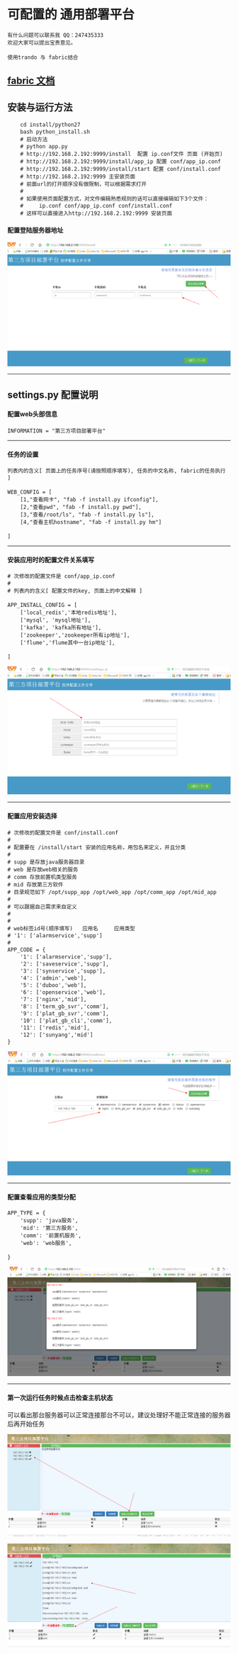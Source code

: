 # 可配置的 通用部署平台

```
有什么问题可以联系我 QQ：247435333
欢迎大家可以提出宝贵意见。

使用trando 与 fabric结合

```
[fabric 文档](http://fabric-chs.readthedocs.io/zh_CN/chs/tutorial.html "fabric 文档") 
---

## 安装与运行方法
		cd install/python27
		bash python_install.sh
		# 启动方法
		# python app.py
		# http://192.168.2.192:9999/install  配置 ip.conf文件 页面 (开始页)
		# http://192.168.2.192:9999/install/app_ip 配置 conf/app_ip.conf
		# http://192.168.2.192:9999/install/start 配置 conf/install.conf
		# http://192.168.2.192:9999 主安装页面
		# 前面url的打开顺序没有做限制，可以根据需求打开
		#
		# 如果使用页面配置方式，对文件编辑熟悉规则的话可以直接编辑如下3个文件：
		#     ip.conf conf/app_ip.conf conf/install.conf
		# 这样可以直接进入http://192.168.2.192:9999 安装页面


#### 配置登陆服务器地址

![image](https://github.com/s57445560/img-all/raw/master/web_install/web_install01.png)

---

## settings.py 配置说明

#### 配置web头部信息

```
INFORMATION = "第三方项目部署平台"
```
---

#### 任务的设置

```
列表内的含义[ 页面上的任务序号(请按照顺序填写), 任务的中文名称, fabric的任务执行 ]

WEB_CONFIG = [
    [1,"查看网卡", "fab -f install.py ifconfig"],
    [2,"查看pwd", "fab -f install.py pwd"],
    [3,"查看/root/ls", "fab -f install.py ls"],
    [4,"查看主机hostname", "fab -f install.py hm"]

]
```
---

#### 安装应用时的配置文件关系填写

```
# 次修改的配置文件是 conf/app_ip.conf
#
# 列表内的含义[ 配置文件的key, 页面上的中文解释 ]

APP_INSTALL_CONFIG = [
    ['local_redis','本地redis地址'],
    ['mysql', 'mysql地址'],
    ['kafka', 'kafka所有地址'],
    ['zookeeper','zookeeper所有ip地址'],
    ['flume','flume其中一台ip地址'],

]
```

![image](https://github.com/s57445560/img-all/raw/master/web_install/web_install02.png)

---

#### 配置应用安装选择 

```
# 次修改的配置文件是 conf/install.conf
# 
# 配置要在 /install/start 安装的应用名称，用包名来定义，并且分类
# 
# supp 是存放java服务器目录
# web 是存放web相关的服务
# comm 存放前置机类型服务
# mid 存放第三方软件
# 目录规范如下 /opt/supp_app /opt/web_app /opt/comm_app /opt/mid_app
#
# 可以跟据自己需求来自定义
#
# 
# web标签id号(顺序填写)   应用名     应用类型
# '1': ['alarmservice','supp']
#
APP_CODE = {
    '1': ['alarmservice','supp'],
    '2': ['saveservice','supp'],
    '3': ['synservice','supp'],
    '4': ['admin','web'],
    '5': ['duboo','web'],
    '6': ['openservice','web'],
    '7': ['nginx','mid'],
    '8': ['term_gb_svr','comm'],
    '9': ['plat_gb_svr','comm'],
    '10': ['plat_gb_cli','comm'],
    '11': ['redis','mid'],
    '12': ['sunyang','mid']
}
```
![image](https://github.com/s57445560/img-all/raw/master/web_install/web_install03.png)

---

#### 配置查看应用的类型分配

```
APP_TYPE = {
    'supp': 'java服务',
    'mid': '第三方服务',
    'comm': '前置机服务',
    'web': 'web服务',

}
```
![image](https://github.com/s57445560/img-all/raw/master/web_install/web_install04.png)

---

#### 第一次运行任务时候点击检查主机状态

可以看出那台服务器可以正常连接那台不可以，建议处理好不能正常连接的服务器后再开始任务<br>

![image](https://github.com/s57445560/img-all/raw/master/web_install/web_install05.png)

![image](https://github.com/s57445560/img-all/raw/master/web_install/web_install06.png)

